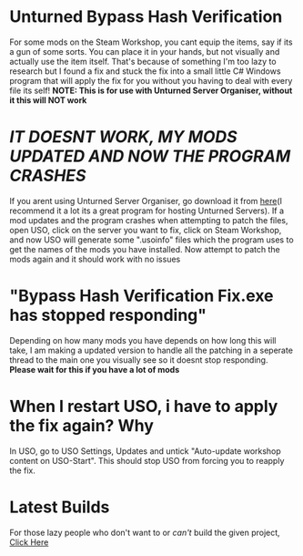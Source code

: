 # Unturned Bypass Hash Verification
For some mods on the Steam Workshop, you cant equip the items, say if its a gun of some sorts. You can place it in your hands, but not visually and actually use the item itself. That's because of something I'm too lazy to research but I found a fix and stuck the fix into a small little C# Windows program that will apply the fix for you without you having to deal with every file its self! **NOTE: This is for use with Unturned Server Organiser, without it this will NOT work**
# _IT DOESNT WORK, MY MODS UPDATED AND NOW THE PROGRAM CRASHES_
If you arent using Unturned Server Organiser, go download it from [here](https://unturned-server-organiser.com/)(I recommend it a lot its a great program for hosting Unturned Servers). If a mod updates and the program crashes when attempting to patch the files, open USO, click on the server you want to fix, click on Steam Workshop, and now USO will generate some ".usoinfo" files which the program uses to get the names of the mods you have installed. Now attempt to patch the mods again and it should work with no issues
# "Bypass Hash Verification Fix.exe has stopped responding"
Depending on how many mods you have depends on how long this will take, I am making a updated version to handle all the patching in a seperate thread to the main one you visually see so it doesnt stop responding. **Please wait for this if you have a lot of mods**
# When I restart USO, i have to apply the fix again? Why
In USO, go to USO Settings, Updates and untick "Auto-update workshop content on USO-Start". This should stop USO from forcing you to reapply the fix. 
# Latest Builds
For those lazy people who don't want to or _can't_ build the given project, [Click Here](https://github.com/Like50Wizards/UnturnedBypassHashVerification/releases/latest)
